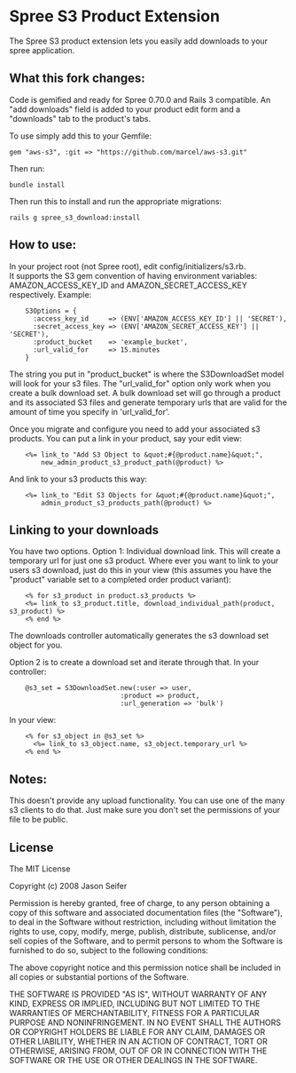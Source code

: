 # Spree S3 Product Extension

The Spree S3 product extension lets you easily add downloads to your spree 
application.  

## What this fork changes:

Code is gemified and ready for Spree 0.70.0  and Rails 3 compatible. An "add downloads" 
field is added to your product edit form and a "downloads" tab to the product's tabs.

To use simply add this to your Gemfile:

    gem "aws-s3", :git => "https://github.com/marcel/aws-s3.git"

Then run:

    bundle install

Then run this to install and run the appropriate migrations:

    rails g spree_s3_download:install


## How to use:

In your project root (not Spree root), edit config/initializers/s3.rb.  
It supports the S3 gem convention of having environment variables:
AMAZON_ACCESS_KEY_ID and AMAZON_SECRET_ACCESS_KEY respectively. Example:

		S3Options = {
		  :access_key_id     => (ENV['AMAZON_ACCESS_KEY_ID'] || 'SECRET'),
		  :secret_access_key => (ENV['AMAZON_SECRET_ACCESS_KEY'] || 'SECRET'),
		  :product_bucket    => 'example_bucket',
		  :url_valid_for     => 15.minutes
		}

The string you put in "product_bucket" is where the S3DownloadSet model will
look for your s3 files.  The "url_valid_for" option only work when you create 
a bulk download set.  A bulk download set will go through a product and its
associated S3 files and generate temporary urls that are valid for the amount
of time you specify in 'url_valid_for'.

Once you migrate and configure you need to add your associated s3 products.
You can put a link in your product, say your edit view:

		<%= link_to "Add S3 Object to &quot;#{@product.name}&quot;", 
		    new_admin_product_s3_product_path(@product) %>

And link to your s3 products this way:

		<%= link_to "Edit S3 Objects for &quot;#{@product.name}&quot;", 
		    admin_product_s3_products_path(@product) %>

## Linking to your downloads

You have two options.  Option 1: Individual download link.  This will
create a temporary url for just one s3 product.  Where ever you want to
link to your users s3 download, just do this in your view (this assumes
you have the "product" variable set to a completed order product variant):

		<% for s3_product in product.s3_products %>
		<%= link_to s3_product.title, download_individual_path(product, s3_product) %>
		<% end %>

The downloads controller automatically generates the s3 download set object
for you.

Option 2 is to create a download set and iterate through that.  In your
controller:

		@s3_set = S3DownloadSet.new(:user => user, 
								:product => product,
		 						:url_generation => 'bulk')

In your view:

		<% for s3_object in @s3_set %>
		  <%= link_to s3_object.name, s3_object.temporary_url %>
		<% end %>

## Notes:

This doesn't provide any upload functionality.  You can use one of the many
s3 clients to do that.  Just make sure you don't set the permissions of your
file to be public.


## License

The MIT License

Copyright (c) 2008 Jason Seifer

Permission is hereby granted, free of charge, to any person obtaining a copy
of this software and associated documentation files (the "Software"), to deal
in the Software without restriction, including without limitation the rights
to use, copy, modify, merge, publish, distribute, sublicense, and/or sell
copies of the Software, and to permit persons to whom the Software is
furnished to do so, subject to the following conditions:

The above copyright notice and this permission notice shall be included in
all copies or substantial portions of the Software.

THE SOFTWARE IS PROVIDED "AS IS", WITHOUT WARRANTY OF ANY KIND, EXPRESS OR
IMPLIED, INCLUDING BUT NOT LIMITED TO THE WARRANTIES OF MERCHANTABILITY,
FITNESS FOR A PARTICULAR PURPOSE AND NONINFRINGEMENT. IN NO EVENT SHALL THE
AUTHORS OR COPYRIGHT HOLDERS BE LIABLE FOR ANY CLAIM, DAMAGES OR OTHER
LIABILITY, WHETHER IN AN ACTION OF CONTRACT, TORT OR OTHERWISE, ARISING FROM,
OUT OF OR IN CONNECTION WITH THE SOFTWARE OR THE USE OR OTHER DEALINGS IN
THE SOFTWARE.
